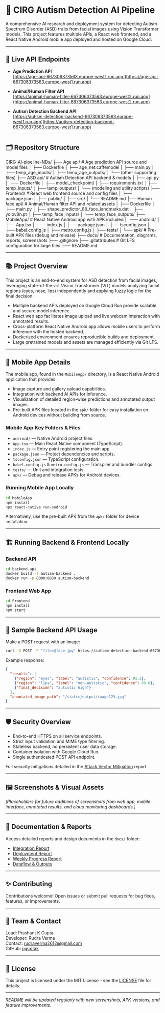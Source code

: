 # 🧠 CIRG Autism Detection AI Pipeline

A comprehensive AI research and deployment system for detecting Autism Spectrum Disorder (ASD) traits from facial images using Vision Transformer models. This project features multiple APIs, a React web frontend, and a React Native Android mobile app deployed and hosted on Google Cloud.

---

## 🔗 Live API Endpoints

- **Age Prediction API**  
  [https://age-api-667306373563.europe-west1.run.app](https://age-api-667306373563.europe-west1.run.app)

- **Animal/Human Filter API**  
  [https://animal-human-filter-667306373563.europe-west2.run.app](https://animal-human-filter-667306373563.europe-west2.run.app)

- **Autism Detection Backend API**  
  [https://autism-detection-backend-667306373563.europe-west1.run.app](https://autism-detection-backend-667306373563.europe-west1.run.app)

---

## 🗂️ Repository Structure

CIRG-AI-pipeline-NDs/
├── Age api/ # Age prediction API source and model files
│ ├── Dockerfile
│ ├── age_net.caffemodel
│ ├── main.py
│ ├── temp_age_inputs/
│ ├── temp_age_outputs/
│ └── (other supporting files)
├── ASD api/ # Autism Detection API backend & models
│ ├── api.py
│ ├── Dockerfile
│ ├── model_checkpoint/
│ ├── requirements.txt
│ ├── temp_inputs/
│ ├── temp_outputs/
│ └── (modeling and utility scripts)
├── Frontend/ # React web frontend source and config files
│ ├── package.json
│ ├── public/
│ ├── src/
│ └── README.md
├── Human face api/ # Animal/Human filter API and related assets
│ ├── Dockerfile
│ ├── main.py
│ ├── shape_predictor_68_face_landmarks.dat
│ ├── yolov8n.pt
│ ├── temp_face_inputs/
│ └── temp_face_outputs/
├── MobileApp/ # React Native Android app with APK included
│ ├── android/
│ ├── App.tsx
│ ├── index.js
│ ├── package.json
│ ├── tsconfig.json
│ ├── babel.config.js
│ ├── metro.config.js
│ ├── tests/
│ └── apk/ # Pre-built APK files (debug and release)
├── docs/ # Documentation, diagrams, reports, screenshots
├── .gitignore
├── .gitattributes # Git LFS configuration for large files
├── README.md

---

## 📚 Project Overview

This project is an end-to-end system for ASD detection from facial images, leveraging state-of-the-art Vision Transformer (ViT) models analyzing facial regions (eyes, nose, lips) independently and applying fuzzy logic for the final decision.

- Multiple backend APIs deployed on Google Cloud Run provide scalable and secure model inference.
- React web app facilitates image upload and live webcam interaction with annotated results.
- Cross-platform React Native Android app allows mobile users to perform inference with the hosted backend.
- Dockerized environment ensures reproducible builds and deployment.
- Large pretrained models and assets are managed efficiently via Git LFS.

---

## 📱 Mobile App Details

The mobile app, found in the `MobileApp/` directory, is a React Native Android application that provides:

- Image capture and gallery upload capabilities.
- Integration with backend AI APIs for inference.
- Visualization of detailed region-wise predictions and annotated output images.
- Pre-built APK files located in the `apk/` folder for easy installation on Android devices without building from source.

### Mobile App Key Folders & Files

- `android/` — Native Android project files.
- `App.tsx` — Main React Native component (TypeScript).
- `index.js` — Entry point registering the main app.
- `package.json` — Project dependencies and scripts.
- `tsconfig.json` — TypeScript configuration.
- `babel.config.js` & `metro.config.js` — Transpiler and bundler configs.
- `tests/` — Unit and integration tests.
- `apk/` — Debug and release APKs for Android devices.

### Running Mobile App Locally

```bash
cd MobileApp
npm install
npx react-native run-android
```

Alternatively, use the pre-built APK from the `apk/` folder for device installation.

---

## 🏗️ Running Backend & Frontend Locally

### Backend API

```bash
cd backend-api
docker build -t autism-backend .
docker run -p 8000:8000 autism-backend
```

### Frontend Web App

```bash
cd Frontend
npm install
npm start
```

---

## 🔎 Sample Backend API Usage

Make a POST request with an image:

```bash
curl -X POST -F "file=@face.jpg" https://autism-detection-backend-667306373563.europe-west1.run.app/predict/
```

Example response:

```json
{
  "results": [
    {"region": "eyes", "label": "autistic", "confidence": 91.2},
    {"region": "lips", "label": "non-autistic", "confidence": 88.6},
    {"final_decision": "autistic high"}
  ],
  "annotated_image_path": "/static/output/image123.jpg"
}
```

---

## 🛡️ Security Overview

- End-to-end HTTPS on all service endpoints.
- Strict input validation and MIME type filtering.
- Stateless backend, no persistent user data storage.
- Container isolation with Google Cloud Run.
- Single authenticated POST API endpoint.

Full security mitigations detailed in the [Attack Vector Mitigation](./docs/Attack-Vector-Mitigitation.pdf) report.

---

## 🖼️ Screenshots & Visual Assets

*(Placeholders for future additions of screenshots from web app, mobile interface, annotated results, and cloud monitoring dashboards.)*

---

## 📑 Documentation & Reports

Access detailed reports and design documents in the `docs/` folder:

- [Integration Report](./docs/Integration_Report.pdf)  
- [Deployment Report](./docs/Deployment_Report.pdf)  
- [Weekly Progress Report](./docs/Autism_AI_Pipeline_Weekly_Report.pdf)  
- [Dataflow & Outputs](./docs/Dataflow-and-Outputs.pdf)

---

## ✨ Contributing

Contributions welcome! Open issues or submit pull requests for bug fixes, features, or improvements.

---

## 👤 Team & Contact

Lead: Prashant K Gupta  
Developer: Rudra Verma  
Contact: rudraverma2612@gmail.com  
GitHub: [pguptak](https://github.com/pguptak)

---

## 📜 License

This project is licensed under the MIT License - see the [LICENSE](LICENSE) file for details.

---

*README will be updated regularly with new screenshots, APK versions, and feature improvements.*
